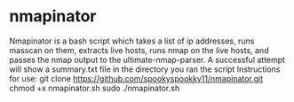 # nmapinator
Nmapinator is a bash script which takes a list of ip addresses, runs masscan on them, extracts live hosts, runs nmap on the live hosts, and passes the nmap output to the ultimate-nmap-parser. A successful attempt will show a summary.txt file in the directory you ran the script
Instructions for use:
git clone https://github.com/spookyspookky11/nmapinator.git
chmod +x nmapinator.sh
sudo ./nmapinator.sh

